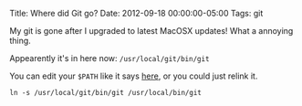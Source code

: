 Title: Where did Git go?
Date: 2012-09-18 00:00:00-05:00
Tags: git


My git is gone after I upgraded to latest MacOSX updates! What a annoying thing.

Appearently it's in here now: `/usr/local/git/bin/git`

You can edit your `$PATH` like it says [here](http://stackoverflow.com/questions/6810059/git-on-mac-os-x-lion), or you could just relink it.


	ln -s /usr/local/git/bin/git /usr/local/bin/git


